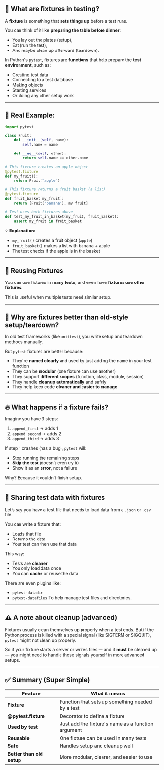 ## 🧪 What are **fixtures** in testing?

A **fixture** is something that **sets things up** before a test runs.

You can think of it like **preparing the table before dinner**:

* You lay out the plates (setup),
* Eat (run the test),
* And maybe clean up afterward (teardown).

In Python's `pytest`, fixtures are **functions** that help prepare the **test environment**, such as:

* Creating test data
* Connecting to a test database
* Making objects
* Starting services
* Or doing any other setup work

---

## 📌 Real Example:

```python
import pytest

class Fruit:
    def __init__(self, name):
        self.name = name

    def __eq__(self, other):
        return self.name == other.name

# This fixture creates an apple object
@pytest.fixture
def my_fruit():
    return Fruit("apple")

# This fixture returns a fruit basket (a list)
@pytest.fixture
def fruit_basket(my_fruit):
    return [Fruit("banana"), my_fruit]

# Test uses both fixtures above
def test_my_fruit_in_basket(my_fruit, fruit_basket):
    assert my_fruit in fruit_basket
```

💡 **Explanation**:

* `my_fruit()` creates a fruit object (`apple`)
* `fruit_basket()` makes a list with banana + apple
* The test checks if the apple is in the basket

---

## 🔁 Reusing Fixtures

You can use fixtures in **many tests**, and even have **fixtures use other fixtures**.

This is useful when multiple tests need similar setup.

---

## 🎯 Why are fixtures better than old-style setup/teardown?

In old test frameworks (like `unittest`), you write setup and teardown methods manually.

But `pytest` fixtures are better because:

* They're **named clearly** and used by just adding the name in your test function
* They can be **modular** (one fixture can use another)
* They support **different scopes** (function, class, module, session)
* They handle **cleanup automatically** and safely
* They help keep code **cleaner and easier to manage**

---

## 🔥 What happens if a fixture fails?

Imagine you have 3 steps:

1. `append_first` → adds 1
2. `append_second` → adds 2
3. `append_third` → adds 3

If step 1 crashes (has a bug), `pytest` will:

* Stop running the remaining steps
* **Skip the test** (doesn’t even try it)
* Show it as an **error**, not a failure

Why? Because it couldn’t finish setup.

---

## 📂 Sharing test data with fixtures

Let’s say you have a test file that needs to load data from a `.json` or `.csv` file.

You can write a fixture that:

* Loads that file
* Returns the data
* Your test can then use that data

This way:

* Tests are **cleaner**
* You only load data once
* You can **cache** or reuse the data

There are even plugins like:

* `pytest-datadir`
* `pytest-datafiles`
  To help manage test files and directories.

---

## ⚠️ A note about cleanup (advanced)

Fixtures usually clean themselves up properly when a test ends. But if the Python process is killed with a special signal (like SIGTERM or SIGQUIT), `pytest` might not clean up properly.

So if your fixture starts a server or writes files — and it **must** be cleaned up — you might need to handle those signals yourself in more advanced setups.

---

## ✅ Summary (Super Simple)

| Feature                   | What it means                                      |
| ------------------------- | -------------------------------------------------- |
| **Fixture**               | Function that sets up something needed by a test   |
| **@pytest.fixture**       | Decorator to define a fixture                      |
| **Used by test**          | Just add the fixture's name as a function argument |
| **Reusable**              | One fixture can be used in many tests              |
| **Safe**                  | Handles setup and cleanup well                     |
| **Better than old setup** | More modular, clearer, and easier to use           |

